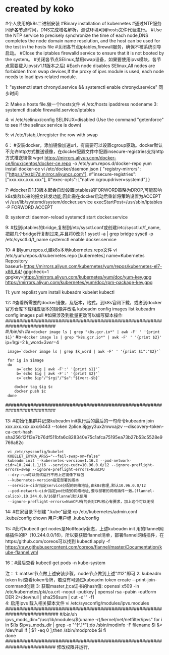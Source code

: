 # created by koko
#个人使用的k8s二进制安装
#Binary installation of kubernetes
#通过NTP服务同步各节点时间，DNS完成域名解析，测试环境可用hosts文件代替进行。
#Use the NTP service to precisely synchronize the time of each node,DNS completes the node domain name resolution, and the host can be used for the test in the hosts file
#关闭各节点iptables,firewall服务，确保不被系统引导启动。
#Close the iptables firewalld service to ensure that it is not booted by the system。
#关闭各节点SElinux,禁用swap设备，如果要使用ipvs模块，各节点需要载入ipvs(v1.11版本之后)
#Each node disables SElinux,All nodes are forbidden from swap devices,If the proxy of ipvs module is used, each node needs to load ipvs related module.

1:  "systemctl start chronyd.service && systemctl enable chronyd.service" 同步时间

2:   Make a hosts file.做一个hosts文件
        vi /etc/hosts 
         ipaddress  nodename
3:   systemctl disable firewalld.service/iptables

4:   vi /etc/selinux/config 
     SELINUX=disabled             (Use the command "getenforce" to see if the selinux service is down)

5:   vi /etc/fstab,Unregister the row with swap

6： #安装docker，添加镜像加速url，有需要可以设置cgroup驱动。docker默认不允许http方式推送镜像，在docker配置文件中配置insecure-registries支持http方式推送镜像 
     wget https://mirrors.aliyun.com/docker-ce/linux/centos/docker-ce.repo -o /etc/yum.repos.d/docker-repo
     yum install docker-ce
      vi /etc/docker/daemon.json
      {
       "registry-mirrors": ["https://1yzbll7d.mirror.aliyuncs.com"],
       #"insecure-registries": ["xxx.xxx.xxx.xxx"],
       #"exec-opts": ["native.cgroupdriver=systemd"]
      }

7: #docker自1.13版本起会自动设置iptables的FORWORD策略为DROP,可能影响k8s集群以来的报文转发功能,因此需在docker启动后重新将策略设置为ACCEPT
    vi /usr/lib/systemd/system/docker.service
      execStartPost=/usr/sbin/iptables -P FORWORD ACCEPT

8:  systemctl daemon-reload
    systemctl start docker.service
    
9:  #找到iptables的bridge,复制到/etc/sysctl.conf或创建/etc/sysctl.d/f_name,把那几个bridge行复制过来,并且将0改为1
    sysctl -a | grep bridge
    sysctl -p /etc/sysctl.d/f_name
    systemctl enable docker.service
    
10: # 到yum.repos.d,建k8s本地kubernetes.repo文件
       vi /etc/yum.repos.d/kubernetes.repo
         [kubernetes]
         name=Kubernetes Repository
         baseurl=https://mirrors.aliyun.com/kubernetes/yum/repos/kubernetes-el7-x86_64/
         gpgcheck=1
         gpgkey=https://mirrors.aliyun.com/kubernetes/yum/doc/yum-key.gpg
         https://mirrors.aliyun.com/kubernetes/yum/doc/rpm-package-key.gpg
         
11:  yum repolist
     yum install kubeadm kubelet kubectl

12: #查看所需要的docker镜像，及版本，格式，到k8s官网下载，或者到docker官方仓库下载相应版本的镜像并改名
     kubeadm config images list
     kubeadm config images pull
    #如果涉及到批量更改可以编写脚本操作
   ##########################################################################  
     #!/bin/sh
     #a=`docker image ls | grep "k8s.gcr.io*" | awk -F' ' '{print $1}'`
     #b=`docker image ls | grep "k8s.gcr.io*" | awk -F' ' '{print $2}'`
     ip=$1
     rgi=$2
     k_word=$3
     ver=$4

     image=`docker image ls | grep $k_word | awk -F' ' '{print $1":"$2}'`

     for ig in $image
     do
         a=`echo $ig | awk -F':' '{print $1}'`
         b=`echo $ig | awk -F':' '{print $2}'`
         c=`echo $ip"/"$rgi"/"$a":"${ver:-$b}`

        docker tag $ig $c
        docker push $c
     done
   ##########################################################################

13: #初始化集群并记录kubeadm init执行后的最后的一句命令kubeadm join xxx.xxx.xxx.xxx:6443 --token 2plice.8jgyy3ux2mwxajzv --discovery-token-ca-cert-hash sha256:12f13e7b76df511bfa6c828340e75c1afca75195ea73b27b53c5528e9766a82c
     
     vi /etc/sysconfig/kubelet
     KUBELET_EXYRA_ARGS="--fail-swap-on=false"
     kubeadm init --kubernetes-version=1.16.3 --pod-network-cidr=10.244.1.1/16 --service-cudr=10.96.0.0/12 --ignore-preflight-errors=swap --ignore-preflight-errors=NumCPU 
     --dry-run可以测试运行不用上述镜像下载包
     --kubernetes-version指定部署的版本
     --service-cidr指定service分配的网络地址,由k8s管理,默认10.96.0.0/12
     --pod-network-cidr指定pod分配的网络地址,要与部署的网络插件一致｡(flannel-calico),10.244.0.0/16是flannel默认使用
     --ignore-preflight-errors=NumCPU有的会对CPU核心有要求，加上这个可以无视


14: #在家目录下创建 ".kube"目录
       cp /etc/kubernetes/admin.conf .kube/config
       chown 用户:用户组 .kube/config

15: #此时kubectl get nodes是NotReady状态，上述kubeadm init 用的flannel网络插件的IP（10.244.0.0/16)，所以要获取flannel清单，部署flannel网络插件，在https:/github.com/coreos可以找到
      kubectl apply -f https://raw.githubusercontent.com/coreos/flannel/master/Documentation/kube-flannel.yml

16：#最后查看
      kubectl get pods -n kube-system
      
      
 注：
   1: matser节点做上述安装步骤，node节点做到上述"#12"即可
   2: kubeadm token list查看token令牌，若没有可通过kubeadm token create --print-join-command创建
   3: 获取master上ca证书的hash值:
       openssl x509 -in /etc/kubernetes/pki/ca.crt -noout -pubkey | openssl rsa -pubin -outform DER 2>/dev/null | sha256sum | cut -d' ' -f1   
   4: 启用ipvs 
      载入相关脚本文件
       vi /etc/sysconfig/modules/ipvs.modules
      ###########################################################################
        #/bin/sh
        ipvs_mods_dir="/usr/lib/modules/$(uname -r)/kernel/net/netfilter/ipvs"
        for i in $(ls $ipvs_mods_dir | grep -o "^[^.]*");do
          /sbin/modinfo -F filename $i  &> /dev/null
          if  [ $? -eq 0 ];then
           /sbin/modprobe $i
          fi    
        done
       ##########################################################################
        修改权限并运行,       
       
